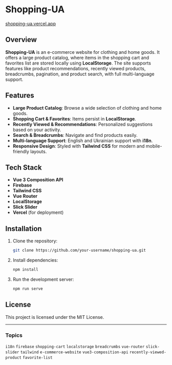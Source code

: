 # Shopping-UA

[shopping-ua.vercel.app](https://shopping-ua.vercel.app/)

## Overview

**Shopping-UA** is an e-commerce website for clothing and home goods. It offers a large product catalog, where items in the shopping cart and favorites list are stored locally using **LocalStorage**. The site supports features like product recommendations, recently viewed products, breadcrumbs, pagination, and product search, with full multi-language support.

## Features

- **Large Product Catalog**: Browse a wide selection of clothing and home goods.
- **Shopping Cart & Favorites**: Items persist in **LocalStorage**.
- **Recently Viewed & Recommendations**: Personalized suggestions based on your activity.
- **Search & Breadcrumbs**: Navigate and find products easily.
- **Multi-language Support**: English and Ukrainian support with **i18n**.
- **Responsive Design**: Styled with **Tailwind CSS** for modern and mobile-friendly layouts.

## Tech Stack

- **Vue 3 Composition API**
- **Firebase**
- **Tailwind CSS**
- **Vue Router**
- **LocalStorage**
- **Slick Slider**
- **Vercel** (for deployment)

## Installation

1. Clone the repository:
   ```bash
   git clone https://github.com/your-username/shopping-ua.git
   ```
2. Install dependencies:
   ```bash
   npm install
   ```
3. Run the development server:
   ```bash
   npm run serve
   ```

## License

This project is licensed under the MIT License.

---

### Topics

`i18n` `firebase` `shopping-cart` `localstorage` `breadcrumbs` `vue-router` `slick-slider` `tailwind` `e-commerce-website` `vue3-composition-api` `recently-viewed-product` `favorite-list`
